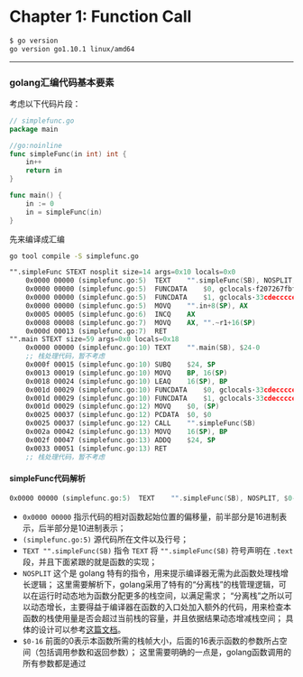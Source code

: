 # Chapter 1: Function Call

```bash
$ go version
go version go1.10.1 linux/amd64
```
---

### golang汇编代码基本要素

考虑以下代码片段：
```go
// simplefunc.go
package main

//go:noinline
func simpleFunc(in int) int {
	in++
	return in
}

func main() {
	in := 0
	in = simpleFunc(in)
}
```

先来编译成汇编
```bash
go tool compile -S simplefunc.go
```

```asm
"".simpleFunc STEXT nosplit size=14 args=0x10 locals=0x0
	0x0000 00000 (simplefunc.go:5)	TEXT	"".simpleFunc(SB), NOSPLIT, $0-16
	0x0000 00000 (simplefunc.go:5)	FUNCDATA	$0, gclocals·f207267fbf96a0178e8758c6e3e0ce28(SB)
	0x0000 00000 (simplefunc.go:5)	FUNCDATA	$1, gclocals·33cdeccccebe80329f1fdbee7f5874cb(SB)
	0x0000 00000 (simplefunc.go:5)	MOVQ	"".in+8(SP), AX
	0x0005 00005 (simplefunc.go:6)	INCQ	AX
	0x0008 00008 (simplefunc.go:7)	MOVQ	AX, "".~r1+16(SP)
	0x000d 00013 (simplefunc.go:7)	RET
"".main STEXT size=59 args=0x0 locals=0x18
	0x0000 00000 (simplefunc.go:10)	TEXT	"".main(SB), $24-0
	;; 栈处理代码，暂不考虑
	0x000f 00015 (simplefunc.go:10)	SUBQ	$24, SP
	0x0013 00019 (simplefunc.go:10)	MOVQ	BP, 16(SP)
	0x0018 00024 (simplefunc.go:10)	LEAQ	16(SP), BP
	0x001d 00029 (simplefunc.go:10)	FUNCDATA	$0, gclocals·33cdeccccebe80329f1fdbee7f5874cb(SB)
	0x001d 00029 (simplefunc.go:10)	FUNCDATA	$1, gclocals·33cdeccccebe80329f1fdbee7f5874cb(SB)
	0x001d 00029 (simplefunc.go:12)	MOVQ	$0, (SP)
	0x0025 00037 (simplefunc.go:12)	PCDATA	$0, $0
	0x0025 00037 (simplefunc.go:12)	CALL	"".simpleFunc(SB)
	0x002a 00042 (simplefunc.go:13)	MOVQ	16(SP), BP
	0x002f 00047 (simplefunc.go:13)	ADDQ	$24, SP
	0x0033 00051 (simplefunc.go:13)	RET
	;; 栈处理代码，暂不考虑
```
#### simpleFunc代码解析

```asm
0x0000 00000 (simplefunc.go:5)	TEXT	"".simpleFunc(SB), NOSPLIT, $0-16
```
- `0x0000 00000` 指示代码的相对函数起始位置的偏移量，前半部分是16进制表示，后半部分是10进制表示；
- `(simplefunc.go:5)` 源代码所在文件以及行号；
- `TEXT	"".simpleFunc(SB)` 指令 `TEXT` 将 `"".simpleFunc(SB)` 符号声明在 `.text` 段，并且下面紧跟的就是函数的实现；
- `NOSPLIT` 这个是 golang 特有的指令，用来提示编译器无需为此函数处理栈增长逻辑；
这里需要解析下，golang采用了特有的“分离栈”的栈管理逻辑，可以在运行时动态地为函数分配更多的栈空间，以满足需求；
“分离栈”之所以可以动态增长，主要得益于编译器在函数的入口处加入额外的代码，用来检查本函数的栈使用量是否会超过当前栈的容量，并且依据结果动态增减栈空间；
具体的设计可以参考[这篇文档](https://docs.google.com/document/d/1wAaf1rYoM4S4gtnPh0zOlGzWtrZFQ5suE8qr2sD8uWQ/pub)。
- `$0-16` 前面的0表示本函数所需的栈帧大小，后面的16表示函数的参数所占空间（包括调用参数和返回参数）；
这里需要明确的一点是，golang函数调用的所有参数都是通过
